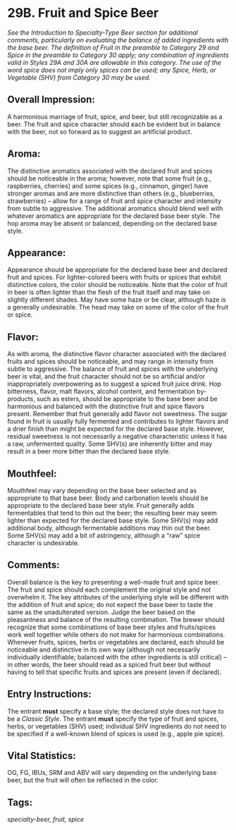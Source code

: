 # 29B. Fruit and Spice Beer

_See the Introduction to Specialty-Type Beer section for additional comments, particularly on evaluating the balance of added ingredients with the base beer. The definition of Fruit in the preamble to Category 29 and Spice in the preamble to Category 30 apply; any combination of ingredients valid in Styles 29A and 30A are allowable in this category. The use of the word spice does not imply only spices can be used; any Spice, Herb, or Vegetable (SHV) from Category 30 may be used._

## Overall Impression: 

A harmonious marriage of fruit, spice, and beer, but still recognizable as a beer. The fruit and spice character should each be evident but in balance with the beer, not so forward as to suggest an artificial product.

## Aroma: 

The distinctive aromatics associated with the declared fruit and spices should be noticeable in the aroma; however, note that some fruit (e.g., raspberries, cherries) and some spices (e.g., cinnamon, ginger) have stronger aromas and are more distinctive than others (e.g., blueberries, strawberries) – allow for a range of fruit and spice character and intensity from subtle to aggressive. The additional aromatics should blend well with whatever aromatics are appropriate for the declared base beer style. The hop aroma may be absent or balanced, depending on the declared base style.

## Appearance: 

Appearance should be appropriate for the declared base beer and declared fruit and spices. For lighter-colored beers with fruits or spices that exhibit distinctive colors, the color should be noticeable. Note that the color of fruit in beer is often lighter than the flesh of the fruit itself and may take on slightly different shades. May have some haze or be clear, although haze is a generally undesirable. The head may take on some of the color of the fruit or spice.

## Flavor: 

As with aroma, the distinctive flavor character associated with the declared fruits and spices should be noticeable, and may range in intensity from subtle to aggressive. The balance of fruit and spices with the underlying beer is vital, and the fruit character should not be so artificial and/or inappropriately overpowering as to suggest a spiced fruit juice drink. Hop bitterness, flavor, malt flavors, alcohol content, and fermentation by-products, such as esters, should be appropriate to the base beer and be harmonious and balanced with the distinctive fruit and spice flavors present. Remember that fruit generally add flavor not sweetness. The sugar found in fruit is usually fully fermented and contributes to lighter flavors and a drier finish than might be expected for the declared base style. However, residual sweetness is not necessarily a negative characteristic unless it has a raw, unfermented quality. Some SHV(s) are inherently bitter and may result in a beer more bitter than the declared base style.

## Mouthfeel: 

Mouthfeel may vary depending on the base beer selected and as appropriate to that base beer. Body and carbonation levels should be appropriate to the declared base beer style. Fruit generally adds fermentables that tend to thin out the beer; the resulting beer may seem lighter than expected for the declared base style. Some SHV(s) may add additional body, although fermentable additions may thin out the beer. Some SHV(s) may add a bit of astringency, although a “raw” spice character is undesirable.

## Comments: 

Overall balance is the key to presenting a well-made fruit and spice beer. The fruit and spice should each complement the original style and not overwhelm it. The key attributes of the underlying style will be different with the addition of fruit and spice; do not expect the base beer to taste the same as the unadulterated version. Judge the beer based on the pleasantness and balance of the resulting combination. The brewer should recognize that some combinations of base beer styles and fruits/spices work well together while others do not make for harmonious combinations. Whenever fruits, spices, herbs or vegetables are declared, each should be noticeable and distinctive in its own way (although not necessarily individually identifiable; balanced with the other ingredients is still critical) – in other words, the beer should read as a spiced fruit beer but without having to tell that specific fruits and spices are present (even if declared).

## Entry Instructions: 

The entrant **must** specify a base style; the declared style does not have to be a _Classic Style_. The entrant **must** specify the type of fruit and spices, herbs, or vegetables (SHV) used; individual SHV ingredients do not need to be specified if a well-known blend of spices is used (e.g., apple pie spice).

## Vital Statistics: 

OG, FG, IBUs, SRM and ABV will vary depending on the underlying base beer, but the fruit will often be reflected in the color.

## Tags: 

_specialty-beer, fruit, spice_
